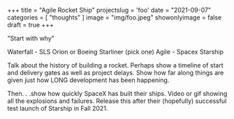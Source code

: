 +++
title = "Agile Rocket Ship"
projectslug = 'foo'
date = "2021-09-07"
categories = [ "thoughts" ]
image = "img/foo.jpeg"
showonlyimage = false
draft = true
+++

"Start with why"
<!--more-->

Waterfall - SLS Orion or Boeing Starliner (pick one)
Agile - Spacex Starship

Talk about the history of building a rocket. Perhaps show a timeline of start and delivery gates as well as project delays.
Show how far along things are given just how LONG development has been happening.

Then. . .show how quickly SpaceX has built their ships.
Video or gif showing all the explosions and failures.
Release this after their (hopefully) successful test launch of Starship in Fall 2021.
